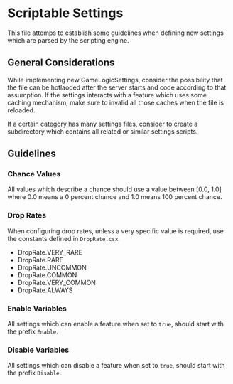 # Scriptable Settings

This file attemps to establish some guidelines when defining new settings which are parsed by the scripting engine.

## General Considerations

While implementing new GameLogicSettings, consider the possibility that the file can be hotlaoded after the server starts and code according to that assumption.
If the settings interacts with a feature which uses some caching mechanism, make sure to invalid all those caches when the file is reloaded.

If a certain category has many settings files, consider to create a subdirectory which contains all related or similar settings scripts.

## Guidelines

### Chance Values

All values which describe a chance should use a value between [0.0, 1.0] where 0.0 means a 0 percent chance and 1.0 means 100 percent chance.

### Drop Rates

When configuring drop rates, unless a very specific value is required, use the constants defined in `DropRate.csx`.

- DropRate.VERY_RARE
- DropRate.RARE
- DropRate.UNCOMMON
- DropRate.COMMON
- DropRate.VERY_COMMON
- DropRate.ALWAYS

### Enable Variables

All settings which can enable a feature when set to `true`, should start with the prefix `Enable`.

### Disable Variables

All settings which can disable a feature when set to `true`, should start with the prefix `Disable`.
